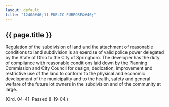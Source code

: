 ```yaml
---
layout: default 
title: "1240&#46;11 PUBLIC PURPOSE&#46;"
---
```


{{ page.title }}
----------------

Regulation of the subdivision of land and the attachment of reasonable
conditions to land subdivision is an exercise of valid police power
delegated by the State of Ohio to the City of Springboro. The developer
has the duty of compliance with reasonable conditions laid down by the
Planning Commission and City Council for design, dedication, improvement
and restrictive use of the land to conform to the physical and economic
development of the municipality and to the health, safety and general
welfare of the future lot owners in the subdivision and of the community
at large.

(Ord. 04-41. Passed 8-19-04.)
